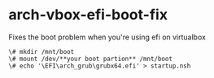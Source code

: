 # arch-vbox-efi-boot-fix
Fixes the boot problem when you're using efi on virtualbox

    \# mkdir /mnt/boot
    \# mount /dev/**your boot partion** /mnt/boot
    \# echo '\EFI\arch_grub\grubx64.efi' > startup.nsh
